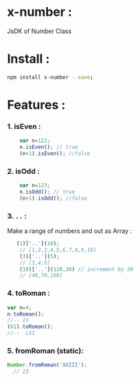 # x-number :

 JsDK of Number Class  

# Install :

```bash
npm install x-number --save;
```

# Features :


### 1. isEven :

```js
    var n=122;
    n.isEven(); // true
    (n+1).isEven(); //false
```



### 2. isOdd :    
```js
    var n=123;
    n.isOdd(); // true
    (n+1).isOdd(); //false
```

### 3. `..` :

 Make a range of numbers and out as Array :
  ```js
     (1)['..'](10);
      // [1,2,3,4,5,6,7,8,9,10]
      (3)['..'](5);
      // [3,4,5]
      (10)['..'](120,30) // increment by 30
      // [40,70,100]
  ```

### 4. toRoman :

  ```js
  var n=4;
  n.toRoman();
  //-- IV
  (61).toRoman();
  //--  LXI

  ```
### 5. fromRoman (static):
```js
Number.fromRoman('XXIII');
  // 23
```
